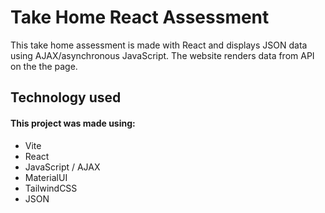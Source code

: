 # Take Home React Assessment

This take home assessment is made with React and displays JSON data using AJAX/asynchronous JavaScript. The website renders data from API on the the page.

## Technology used

####  This project was made using:
- Vite
- React 
- JavaScript / AJAX 
- MaterialUI
- TailwindCSS
- JSON
